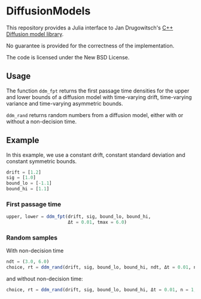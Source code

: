 # DiffusionModels

This repository provides a Julia interface to Jan Drugowitsch's 
[C++ Diffusion model library](https://github.com/DrugowitschLab/dm).

No guarantee is provided for the correctness of the implementation.

The code is licensed under the New BSD License.

## Usage

The function `ddm_fpt` returns the first passage time densities for the upper
and lower bounds of a diffusion model with time-varying drift, time-varying
variance and time-varying asymmetric bounds.

`ddm_rand` returns random numbers from a diffusion model, either with or without
a non-decision time.



## Example

In this example, we use a constant drift, constant standard deviation and
constant symmetric bounds.

```julia
drift = [1.2]
sig = [1.0]
bound_lo = [-1.1]
bound_hi = [1.1]
```

### First passage time

```julia
upper, lower = ddm_fpt(drift, sig, bound_lo, bound_hi,
                       Δt = 0.01, tmax = 6.0)
```


### Random samples

With non-decision time
```julia
ndt = (3.0, 6.0)
choice, rt = ddm_rand(drift, sig, bound_lo, bound_hi, ndt, Δt = 0.01, n = 1000, seed = 123)
```

and without non-decision time:

```julia
choice, rt = ddm_rand(drift, sig, bound_lo, bound_hi, Δt = 0.01, n = 1, seed = 123)
```